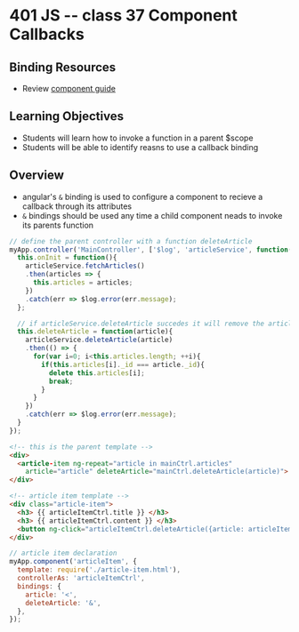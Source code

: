 401 JS -- class 37 Component Callbacks
===

## Binding Resources
<!-- unordered list of links with suggestions to (Watch, Read, Skim, Review...)--> 
* Review [component guide]

## Learning Objectives
<!-- unordered list of learning objectives --> 
* Students will learn how to invoke a function in a parent $scope
* Students will be able to identify reasns to use a callback binding

## Overview
* angular's `&` binding is used to configure a component to recieve a callback through its attributes
* `&` bindings should be used any time a child component neads to invoke its parents function
``` javascript
// define the parent controller with a function deleteArticle
myApp.controller('MainController', ['$log', 'articleService', function($log, articleService){
  this.onInit = function(){
    articleService.fetchArticles()
    .then(articles => {
      this.articles = articles;
    })
    .catch(err => $log.error(err.message);
  };

  // if articleService.deleteArticle succedes it will remove the article from this.articles
  this.deleteArticle = function(article){
    articleService.deleteArticle(article)
    .then(() => {
      for(var i=0; i<this.articles.length; ++i){
        if(this.articles[i]._id === article._id){
          delete this.articles[i]; 
          break;
        }
      }
    })
    .catch(err => $log.error(err.message);
  }
});
```
``` html
<!-- this is the parent template --> 
<div>
  <article-item ng-repeat="article in mainCtrl.articles"
    article="article" deleteArticle="mainCtrl.deleteArticle(article)"> </article-item>
</div>
```
``` html 
<!-- article item template -->
<div class="article-item">
  <h3> {{ articleItemCtrl.title }} </h3>
  <h3> {{ articleItemCtrl.content }} </h3>
  <button ng-click="articleItemCtrl.deleteArticle({article: articleItemCtrl.article})"> Delete </button>
</div>
```
``` javascript
// article item declaration
myApp.component('articleItem', {
  template: require('./article-item.html'),
  controllerAs: 'articleItemCtrl',
  bindings: {
    article: '<',
    deleteArticle: '&',
  },
});
```


<!--links -->
[component guide]: https://docs.angularjs.org/guide/component

